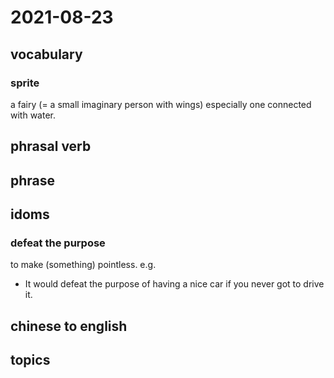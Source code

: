 # 2021-08-23
## vocabulary
### sprite
a fairy (= a small imaginary person with wings) especially one connected with water.

## phrasal verb

## phrase

## idoms
### defeat the purpose
to make (something) pointless.
e.g.
- It would defeat the purpose of having a nice car if you never got to drive it.

## chinese to english

## topics
